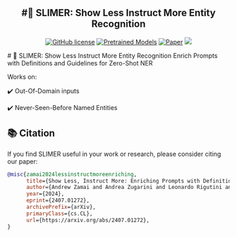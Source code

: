 <p align="center"><h2 align="center">#👻 SLIMER: Show Less Instruct More Entity Recognition</h2></p>

<p align="center">
    <a href="https://github.com/yyDing1/GNER/blob/main/LICENSE"><img alt="GitHub license" src="https://img.shields.io/github/license/yyDing1/GNER"></a>
    <a href="https://huggingface.co/collections/dyyyyyyyy/gner-65dda2cb96c6e35c814dea56"><img alt="Pretrained Models" src="https://img.shields.io/badge/🤗 HuggingFace-Pretrained Models-green"></a>
    <a href="https://arxiv.org/abs/2402.16602"><img alt="Paper" src="https://img.shields.io/badge/📄-Paper-orange"></a>
    <a href="https://opennlg.cn/"><img src="https://img.shields.io/badge/Organization-OpenNLG%20Group-blueviolet"></a>
</p>
# 👻 SLIMER: Show Less Instruct More Entity Recognition 
Enrich Prompts with Definitions and Guidelines for Zero-Shot NER

Works on:

✔️ Out-Of-Domain inputs

✔️ Never-Seen-Before Named Entities 


## 📚 Citation

If you find SLIMER useful in your work or research, please consider citing our paper:

```bibtex
@misc{zamai2024lessinstructmoreenriching,
      title={Show Less, Instruct More: Enriching Prompts with Definitions and Guidelines for Zero-Shot NER}, 
      author={Andrew Zamai and Andrea Zugarini and Leonardo Rigutini and Marco Ernandes and Marco Maggini},
      year={2024},
      eprint={2407.01272},
      archivePrefix={arXiv},
      primaryClass={cs.CL},
      url={https://arxiv.org/abs/2407.01272}, 
}
```

